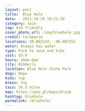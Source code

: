 ```yaml
---
layout: post
title:  Blue Hole
date:   2011-10-29 19:21:39
category: swim
tag: kid friendly
cover_photo_url: /img/bluehole.jpg
credit: taramarie
locations: 30.002142, -98.087315 
water: Always has water 
type: Park to swim and hike
cost: $5-9
hours: 10am-6pm
city: Wimberly
location: Blue Hole State Park
dogs: Nope
kids: Yup
bikes: Yup
taco: 36.5 miles
map: https://goo.gl/maps/Qryub 
hashtag: bluehole
permalink: /bluehole/
---
```



